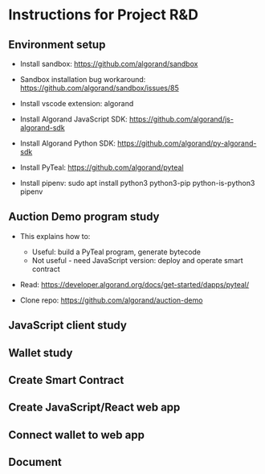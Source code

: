 # Instructions for Project R&D

## Environment setup

* Install sandbox: https://github.com/algorand/sandbox

* Sandbox installation bug workaround: https://github.com/algorand/sandbox/issues/85

* Install vscode extension: algorand

* Install Algorand JavaScript SDK: https://github.com/algorand/js-algorand-sdk

* Install Algorand Python SDK: https://github.com/algorand/py-algorand-sdk

* Install PyTeal: https://github.com/algorand/pyteal

* Install pipenv: sudo apt install python3 python3-pip python-is-python3 pipenv

## Auction Demo program study

* This explains how to:
    - Useful: build a PyTeal program, generate bytecode
    - Not useful - need JavaScript version: deploy and operate smart contract

* Read: https://developer.algorand.org/docs/get-started/dapps/pyteal/
* Clone repo: https://github.com/algorand/auction-demo

## JavaScript client study

## Wallet study

## Create Smart Contract

## Create JavaScript/React web app

## Connect wallet to web app

## Document